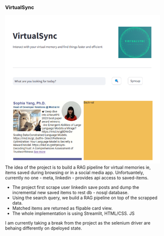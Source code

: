 ### VirtualSync
![VirtualSync Landing Page](ui_component/image.png)
The idea of the project is to build a RAG pipeline for virtual memories ie, items saved during browsing or in a social media app. Unfortuantely, currently no one - meta, linkedin - provides api access to saved-items.

- The project first scrape user linkedin save posts and dump the incremental new saved items to rest db - nosql database.
- Using the search query, we build a RAG pipeline on top of the scrapped data.
- Matched items are returned as flipable card view.
- The whole implementation is using Streamlit, HTML/CSS. JS

I am currently taking a break from the project as the selenium driver are behaing differently on dpeloyed state.
